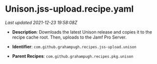 # Unison.jss-upload.recipe.yaml

_Last updated 2021-12-23 19:58:08Z_

- **Description**: Downloads the latest Unison release and copies it to the recipe cache root. Then, uploads to the Jamf Pro Server.

- **Identifier**: `com.github.grahampugh.recipes.jss-upload.unison`

- **Parent Recipes**: `com.github.grahampugh.recipes.pkg.unison`